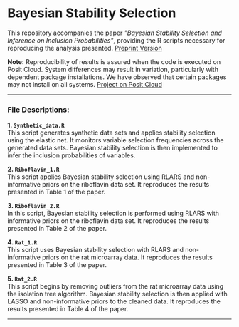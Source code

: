 # Bayesian Stability Selection

This repository accompanies the paper *"Bayesian Stability Selection and Inference on Inclusion Probabilities"*, providing the R scripts necessary for reproducing the analysis presented. [Preprint Version](https://arxiv.org/pdf/2410.21914)

**Note:** Reproducibility of results is assured when the code is executed on Posit Cloud. System differences may result in variation, particularly with dependent package installations. We have observed that certain packages may not install on all systems. [Project on Posit Cloud](https://posit.cloud/content/9074125)

---

### File Descriptions:

**1. `Synthetic_data.R`**  
This script generates synthetic data sets and applies stability selection using the elastic net. It monitors variable selection frequencies across the generated data sets. Bayesian stability selection is then implemented to infer the inclusion probabilities of variables.

**2. `Riboflavin_1.R`**  
This script applies Bayesian stability selection using RLARS and non-informative priors on the riboflavin data set. It reproduces the results presented in Table 1 of the paper.

**3. `Riboflavin_2.R`**  
In this script, Bayesian stability selection is performed using RLARS with informative priors on the riboflavin data set. It reproduces the results presented in Table 2 of the paper.

**4. `Rat_1.R`**  
This script uses Bayesian stability selection with RLARS and non-informative priors on the rat microarray data. It reproduces the results presented in Table 3 of the paper.

**5. `Rat_2.R`**  
This script begins by removing outliers from the rat microarray data using the isolation tree algorithm. Bayesian stability selection is then applied with LASSO and non-informative priors to the cleaned data. It reproduces the results presented in Table 4 of the paper.

---








